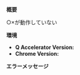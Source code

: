 <!-- 不具合報告以外はご自由に記入してください -->

<!-- 不具合報告の場合は、環境とエラーメッセージの記入をお願いします -->
**概要**

○×が動作していない

**環境**

- **Q Accelerator Version:**
- **Chrome Version:**


<!--
  エラーメッセージは以下の手順で取得可能です
  1. 動作不良の画面でデベロッパーツールをひらく
  2. Consoleを表示
  3. メッセージをドラッグしてコピー（画面キャプチャーでも構いません）
-->
**エラーメッセージ**
<!-- 以下のコードの中にエラーメッセージの入力をお願いします。 -->
```

```
